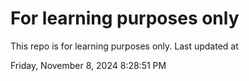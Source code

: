 # For learning purposes only
This repo is for learning purposes only.
Last updated at

Friday, November 8, 2024 8:28:51 PM

